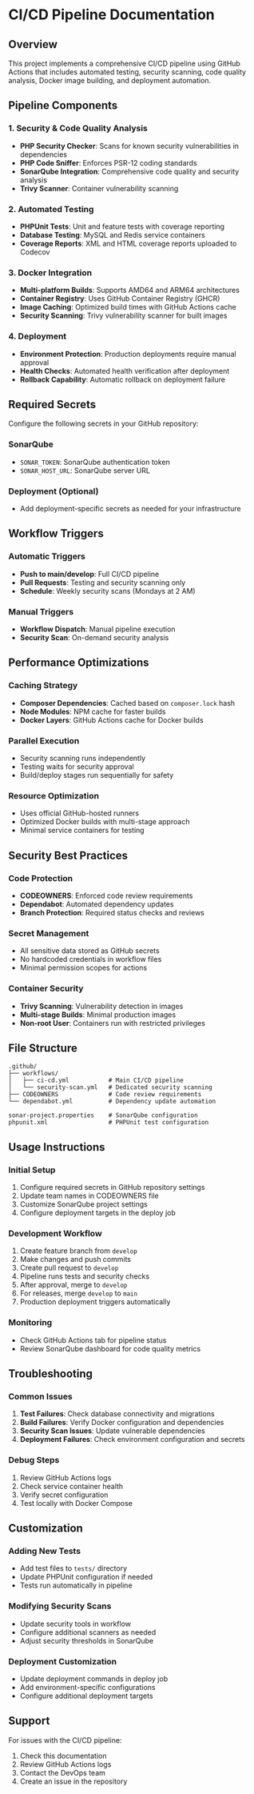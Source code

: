 # CI/CD Pipeline Documentation

## Overview

This project implements a comprehensive CI/CD pipeline using GitHub Actions that includes automated testing, security scanning, code quality analysis, Docker image building, and deployment automation.

## Pipeline Components

### 1. Security & Code Quality Analysis
- **PHP Security Checker**: Scans for known security vulnerabilities in dependencies
- **PHP Code Sniffer**: Enforces PSR-12 coding standards
- **SonarQube Integration**: Comprehensive code quality and security analysis
- **Trivy Scanner**: Container vulnerability scanning

### 2. Automated Testing
- **PHPUnit Tests**: Unit and feature tests with coverage reporting
- **Database Testing**: MySQL and Redis service containers
- **Coverage Reports**: XML and HTML coverage reports uploaded to Codecov

### 3. Docker Integration
- **Multi-platform Builds**: Supports AMD64 and ARM64 architectures
- **Container Registry**: Uses GitHub Container Registry (GHCR)
- **Image Caching**: Optimized build times with GitHub Actions cache
- **Security Scanning**: Trivy vulnerability scanner for built images

### 4. Deployment
- **Environment Protection**: Production deployments require manual approval
- **Health Checks**: Automated health verification after deployment
- **Rollback Capability**: Automatic rollback on deployment failure



## Required Secrets

Configure the following secrets in your GitHub repository:

### SonarQube
- `SONAR_TOKEN`: SonarQube authentication token
- `SONAR_HOST_URL`: SonarQube server URL

### Deployment (Optional)
- Add deployment-specific secrets as needed for your infrastructure

## Workflow Triggers

### Automatic Triggers
- **Push to main/develop**: Full CI/CD pipeline
- **Pull Requests**: Testing and security scanning only
- **Schedule**: Weekly security scans (Mondays at 2 AM)

### Manual Triggers
- **Workflow Dispatch**: Manual pipeline execution
- **Security Scan**: On-demand security analysis

## Performance Optimizations

### Caching Strategy
- **Composer Dependencies**: Cached based on `composer.lock` hash
- **Node Modules**: NPM cache for faster builds
- **Docker Layers**: GitHub Actions cache for Docker builds

### Parallel Execution
- Security scanning runs independently
- Testing waits for security approval
- Build/deploy stages run sequentially for safety

### Resource Optimization
- Uses official GitHub-hosted runners
- Optimized Docker builds with multi-stage approach
- Minimal service containers for testing

## Security Best Practices

### Code Protection
- **CODEOWNERS**: Enforced code review requirements
- **Dependabot**: Automated dependency updates
- **Branch Protection**: Required status checks and reviews

### Secret Management
- All sensitive data stored as GitHub secrets
- No hardcoded credentials in workflow files
- Minimal permission scopes for actions

### Container Security
- **Trivy Scanning**: Vulnerability detection in images
- **Multi-stage Builds**: Minimal production images
- **Non-root User**: Containers run with restricted privileges

## File Structure

```
.github/
├── workflows/
│   ├── ci-cd.yml           # Main CI/CD pipeline
│   └── security-scan.yml   # Dedicated security scanning
├── CODEOWNERS              # Code review requirements
└── dependabot.yml          # Dependency update automation

sonar-project.properties    # SonarQube configuration
phpunit.xml                 # PHPUnit test configuration
```

## Usage Instructions

### Initial Setup
1. Configure required secrets in GitHub repository settings
2. Update team names in CODEOWNERS file
3. Customize SonarQube project settings
4. Configure deployment targets in the deploy job

### Development Workflow
1. Create feature branch from `develop`
2. Make changes and push commits
3. Create pull request to `develop`
4. Pipeline runs tests and security checks
5. After approval, merge to `develop`
6. For releases, merge `develop` to `main`
7. Production deployment triggers automatically

### Monitoring
- Check GitHub Actions tab for pipeline status
- Review SonarQube dashboard for code quality metrics

## Troubleshooting

### Common Issues
1. **Test Failures**: Check database connectivity and migrations
2. **Build Failures**: Verify Docker configuration and dependencies
3. **Security Scan Issues**: Update vulnerable dependencies
4. **Deployment Failures**: Check environment configuration and secrets

### Debug Steps
1. Review GitHub Actions logs
2. Check service container health
3. Verify secret configuration
4. Test locally with Docker Compose

## Customization

### Adding New Tests
- Add test files to `tests/` directory
- Update PHPUnit configuration if needed
- Tests run automatically in pipeline

### Modifying Security Scans
- Update security tools in workflow
- Configure additional scanners as needed
- Adjust security thresholds in SonarQube

### Deployment Customization
- Update deployment commands in deploy job
- Add environment-specific configurations
- Configure additional deployment targets

## Support

For issues with the CI/CD pipeline:
1. Check this documentation
2. Review GitHub Actions logs
3. Contact the DevOps team
4. Create an issue in the repository